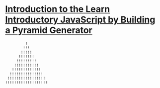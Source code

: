 # [Introduction to the Learn Introductory JavaScript by Building a Pyramid Generator](https://www.freecodecamp.org/learn/javascript-algorithms-and-data-structures-v8/learn-introductory-javascript-by-building-a-pyramid-generator/)
```
         !
        !!!
       !!!!!
      !!!!!!!
     !!!!!!!!!
    !!!!!!!!!!!
   !!!!!!!!!!!!!
  !!!!!!!!!!!!!!!
 !!!!!!!!!!!!!!!!!
!!!!!!!!!!!!!!!!!!!
```